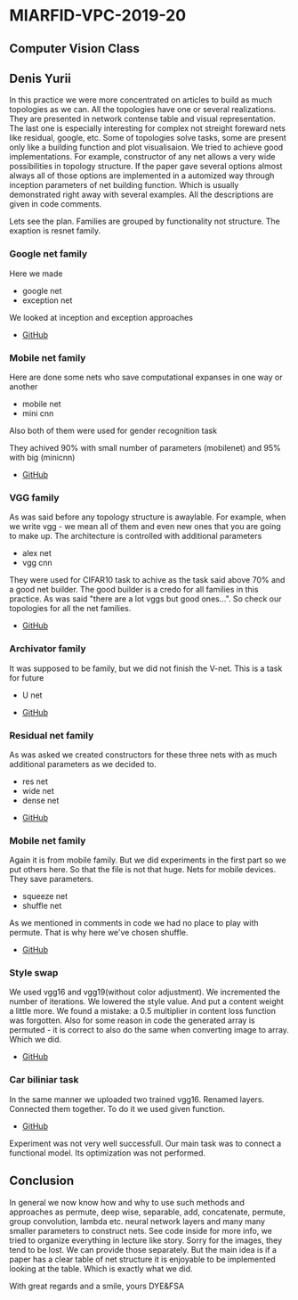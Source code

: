 # MIARFID-VPC-2019-20

## Computer Vision Class
## Denis Yurii
In this practice we were more concentrated on articles to build as much topologies as we can. All the topologies have one or several realizations. They are presented in network contense table and visual representation. The last one is especially interesting for complex not streight foreward nets like residual, google, etc. Some of topologies solve tasks, some are present only like a building function and plot visualisaion. We tried to achieve good implementations. For example, constructor of any net allows a very wide possibilities in topology structure. If the paper gave several options almost always all of those options are implemented in a automized way through inception parameters of net building function. Which is usually demonstrated right away with several examples. All the descriptions are given in code comments.

Lets see the plan. Families are grouped by functionality not structure. The exaption is resnet family.
### Google net family
Here we made
- google net
- exception net

We looked at inception and exception approaches
* [GitHub](https://github.com/LokiAndere/MIARFID-VPC-2019-20/blob/master/GoogleNet_family.ipynb)

### Mobile net family
Here are done some nets who save computational expanses in one way or another
- mobile net
- mini cnn

Also both of them were used for gender recognition task

They achived 90% with small number of parameters (mobilenet) and 95% with big (minicnn)
* [GitHub](https://github.com/LokiAndere/MIARFID-VPC-2019-20/blob/master/MobileNet_family.ipynb)

### VGG family
As was said before any topology structure is awaylable. For example, when we write vgg - we mean all of them and even new ones that you are going to make up. The architecture is controlled with additional parameters
- alex net
- vgg cnn

They were used for CIFAR10 task to achive as the task said above 70% and a good net builder. The good builder is a credo for all families in this practice. As was said "there are a lot vggs but good ones...". So check our topologies for all the net families.
* [GitHub](https://github.com/LokiAndere/MIARFID-VPC-2019-20/blob/master/VGG_family.ipynb)

### Archivator family
It was supposed to be family, but we did not finish the V-net. This is a task for future
- U net
* [GitHub](https://github.com/LokiAndere/MIARFID-VPC-2019-20/blob/master/archivador_family.ipynb)

### Residual net family
As was asked we created constructors for these three nets with as much additional parameters as we decided to.
- res net
- wide net
- dense net
* [GitHub](https://github.com/LokiAndere/MIARFID-VPC-2019-20/blob/master/res_net_family.ipynb)

### Mobile net family
Again it is from mobile family. But we did experiments in the first part so we put others here. So that the file is not that huge. Nets for mobile devices. They save parameters.
- squeeze net
- shuffle net

As we mentioned in comments in code we had no place to play with permute. That is why here we've chosen shuffle.
* [GitHub](https://github.com/LokiAndere/MIARFID-VPC-2019-20/blob/master/squeezenet.ipynb)

### Style swap
We used vgg16 and vgg19(without color adjustment). We incremented the number of iterations. We lowered the style value. And put a content weight a little more. We found a mistake: a 0.5 multiplier in content loss function was forgotten. Also for some reason in code the generated array is permuted - it is correct to also do the same when converting image to array. Which we did.

* [GitHub](https://github.com/LokiAndere/MIARFID-VPC-2019-20/blob/master/swap.ipynb)

### Car biliniar task
In the same manner we uploaded two trained vgg16. Renamed layers. Connected them together. To do it we used given function.
* [GitHub](https://github.com/LokiAndere/MIARFID-VPC-2019-20/blob/master/bilinearapproach.ipynb)

Experiment was not very well successfull. Our main task was to connect a functional model. Its optimization was not performed.

## Conclusion
In general we now know how and why to use such methods and approaches as permute, deep wise, separable, add, concatenate, permute, group convolution, lambda etc. neural network layers and many many smaller parameters to construct nets. See code inside for more info, we tried to organize everything in lecture like story. Sorry for the images, they tend to be lost. We can provide those separately. But the main idea is if a paper has a clear table of net structure it is enjoyable to be implemented looking at the table. Which is exactly what we did.

With great regards and a smile, yours DYE&FSA
